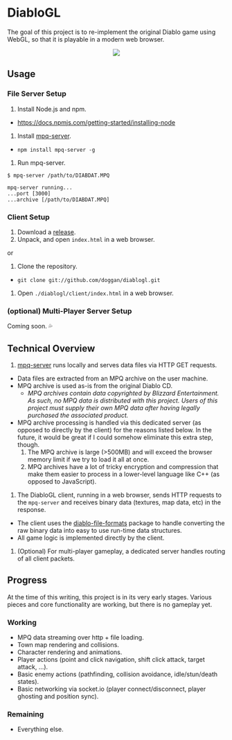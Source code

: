 DiabloGL
=======
The goal of this project is to re-implement the original Diablo game using WebGL, so that it is playable in a modern web browser.

<p align="center">
<img src="https://raw.github.com/doggan/diablogl/screenshots/town_attack.gif"/>
</p>

## Usage
### File Server Setup
1. Install Node.js and npm.
 * https://docs.npmjs.com/getting-started/installing-node
1. Install [mpq-server](https://github.com/doggan/mpq-server).
 * `npm install mpq-server -g`
1. Run mpq-server.
  ```
  $ mpq-server /path/to/DIABDAT.MPQ

  mpq-server running...
  ...port [3000]
  ...archive [/path/to/DIABDAT.MPQ]
  ```

### Client Setup
1. Download a [release](https://github.com/doggan/diablogl/releases).
1. Unpack, and open `index.html` in a web browser.

or

1. Clone the repository.
 * `git clone git://github.com/doggan/diablogl.git`
1. Open `./diablogl/client/index.html` in a web browser.

### (optional) Multi-Player Server Setup
Coming soon. :sweat_drops:

## Technical Overview
1. [mpq-server](https://github.com/doggan/mpq-server) runs locally and serves data files via HTTP GET requests.
  * Data files are extracted from an MPQ archive on the user machine.
  * MPQ archive is used as-is from the original Diablo CD.
    * _MPQ archives contain data copyrighted by Blizzard Entertainment. As such, no MPQ data is distributed with this project. Users of this project must supply their own MPQ data after having legally purchased the associated product._
  * MPQ archive processing is handled via this dedicated server (as opposed to directly by the client) for the reasons listed below. In the future, it would be great if I could somehow eliminate this extra step, though.
    1. The MPQ archive is large (>500MB) and will exceed the browser memory limit if we try to load it all at once.
    1. MPQ archives have a lot of tricky encryption and compression that make them easier to process in a lower-level language like C++ (as opposed to JavaScript).
1. The DiabloGL client, running in a web browser, sends HTTP requests to the `mpq-server` and receives binary data (textures, map data, etc) in the response.
  * The client uses the [diablo-file-formats](https://github.com/doggan/diablo-file-formats) package to handle converting the raw binary data into easy to use run-time data structures.
  * All game logic is implemented directly by the client.
1. (Optional) For multi-player gameplay, a dedicated server handles routing of all client packets.

## Progress
At the time of this writing, this project is in its very early stages. Various pieces and core functionality are working, but there is no gameplay yet.

### Working
* MPQ data streaming over http + file loading.
* Town map rendering and collisions.
* Character rendering and animations.
* Player actions (point and click navigation, shift click attack, target attack, ...).
* Basic enemy actions (pathfinding, collision avoidance, idle/stun/death states).
* Basic networking via socket.io (player connect/disconnect, player ghosting and position sync).

### Remaining
* Everything else.
